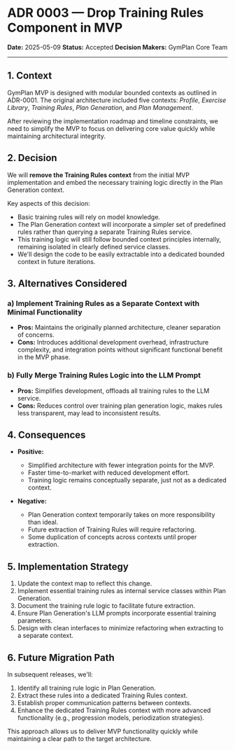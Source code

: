 # ADR 0003 — **Drop Training Rules Component in MVP**

**Date:** 2025-05-09
**Status:** Accepted
**Decision Makers:** GymPlan Core Team

---

## 1. Context

GymPlan MVP is designed with modular bounded contexts as outlined in ADR-0001. The original architecture included five contexts: *Profile*, *Exercise Library*, *Training Rules*, *Plan Generation*, and *Plan Management*.

After reviewing the implementation roadmap and timeline constraints, we need to simplify the MVP to focus on delivering core value quickly while maintaining architectural integrity.

## 2. Decision

We will **remove the Training Rules context** from the initial MVP implementation and embed the necessary training logic directly in the Plan Generation context.

Key aspects of this decision:

* Basic training rules will rely on model knowledge.
* The Plan Generation context will incorporate a simpler set of predefined rules rather than querying a separate Training Rules service.
* This training logic will still follow bounded context principles internally, remaining isolated in clearly defined service classes.
* We'll design the code to be easily extractable into a dedicated bounded context in future iterations.

## 3. Alternatives Considered

### a) Implement Training Rules as a Separate Context with Minimal Functionality

* **Pros:** Maintains the originally planned architecture, cleaner separation of concerns.
* **Cons:** Introduces additional development overhead, infrastructure complexity, and integration points without significant functional benefit in the MVP phase.

### b) Fully Merge Training Rules Logic into the LLM Prompt

* **Pros:** Simplifies development, offloads all training rules to the LLM service.
* **Cons:** Reduces control over training plan generation logic, makes rules less transparent, may lead to inconsistent results.

## 4. Consequences

* **Positive:**
  * Simplified architecture with fewer integration points for the MVP.
  * Faster time-to-market with reduced development effort.
  * Training logic remains conceptually separate, just not as a dedicated context.

* **Negative:**
  * Plan Generation context temporarily takes on more responsibility than ideal.
  * Future extraction of Training Rules will require refactoring.
  * Some duplication of concepts across contexts until proper extraction.

## 5. Implementation Strategy

1. Update the context map to reflect this change.
2. Implement essential training rules as internal service classes within Plan Generation.
3. Document the training rule logic to facilitate future extraction.
4. Ensure Plan Generation's LLM prompts incorporate essential training parameters.
5. Design with clean interfaces to minimize refactoring when extracting to a separate context.

## 6. Future Migration Path

In subsequent releases, we'll:

1. Identify all training rule logic in Plan Generation.
2. Extract these rules into a dedicated Training Rules context.
3. Establish proper communication patterns between contexts.
4. Enhance the dedicated Training Rules context with more advanced functionality (e.g., progression models, periodization strategies).

This approach allows us to deliver MVP functionality quickly while maintaining a clear path to the target architecture. 